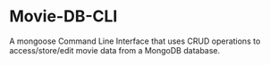 # Movie-DB-CLI
A mongoose Command Line Interface that uses CRUD operations to access/store/edit movie data from a MongoDB database. 
